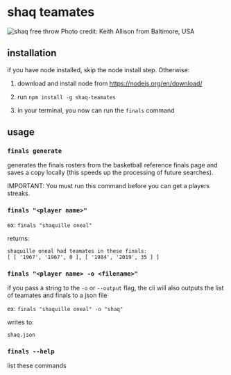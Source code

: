 # shaq teamates

![shaq free throw](https://upload.wikimedia.org/wikipedia/commons/thumb/e/e2/Shaq_free_throw.jpg/256px-Shaq_free_throw.jpg)
Photo credit: Keith Allison from Baltimore, USA

## installation

if you have node installed, skip the node install step. Otherwise:

1. download and install node from https://nodejs.org/en/download/

2. run `npm install -g shaq-teamates`

3. in your terminal, you now can run the `finals` command

## usage

### `finals generate`
generates the finals rosters from the basketball reference finals page and saves a copy locally (this speeds up the processing of future searches).

IMPORTANT: You must run this command before you can get a players streaks.

### `finals "<player name>"`

ex:
`finals "shaquille oneal"`

returns:
```
shaquille oneal had teamates in these finals:
[ [ '1967', '1967', 0 ], [ '1984', '2019', 35 ] ]
```

### `finals "<player name> -o <filename>"`

if you pass a string to the `-o` or `--output` flag, the cli will also outputs the list of teamates and finals to a json file

ex:
`finals "shaquille oneal" -o "shaq"`

writes to:

`shaq.json`

### `finals --help`

list these commands